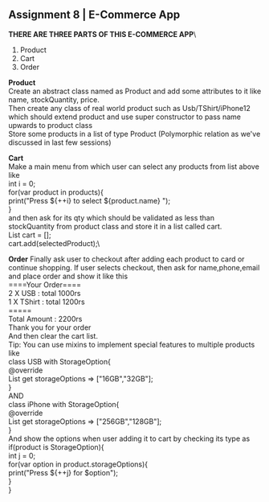 ## Assignment 8 | E-Commerce App
**THERE ARE THREE PARTS OF THIS E-COMMERCE APP**\
1. Product
2. Cart
3. Order

**Product**\
Create an abstract class named as Product and add some attributes to it like name, stockQuantity, price.\
Then create any class of real world product such as Usb/TShirt/iPhone12 which should extend product and use super constructor to pass name upwards to product class\
Store some products in a list of type Product (Polymorphic relation as we've discussed in last few sessions)

**Cart**\
Make a main menu from which user can select any products from list above like\
int i = 0;\
for(var product in products){\
print("Press ${++i} to select ${product.name} ");\
}\
and then ask for its qty which should be validated as less than stockQuantity from product class and store it in a list called cart.\
List<Product> cart = [];\
cart.add(selectedProduct);\
  
**Order**
Finally ask user to checkout after adding each product to card or continue shopping. If user selects checkout, then ask for name,phone,email and place order and show it like this\
====Your Order====\
2 X USB : total 1000rs\
1 X TShirt : total 1200rs\
=====\
Total Amount : 2200rs\
Thank you for your order\
And then clear the cart list.\
Tip: You can use mixins to implement special features to multiple products like\
class USB with StorageOption{\
@override\
List<String> get storageOptions => ["16GB","32GB"];\
}\
AND\
class iPhone with StorageOption{\
@override\
List<String> get storageOptions => ["256GB","128GB"];\
}\
And show the options when user adding it to cart by checking its type as\
if(product is StorageOption){\
int j = 0;\
for(var option in product.storageOptions){\
print("Press ${++j} for $option");\
}\
}
